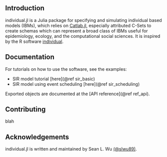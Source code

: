 ## Introduction

individual.jl is a Julia package for specifying and simulating individual based models (IBMs), which relies on
[Catlab.jl](https://algebraicjulia.github.io/Catlab.jl/stable/), especially attributed C-Sets to
create schemas which can represent a broad class of IBMs useful for epidemiology, ecology, and the computational
social sciences. It is inspired by the R software [individual](https://mrc-ide.github.io/individual/).

## Documentation

For tutorials on how to use the software, see the examples:

- SIR model tutorial [here](@ref sir_basic)
- SIR model using event scheduling [here](@ref sir_scheduling)

Exported objects are documented at the [API reference](@ref ref_api).

## Contributing

blah

## Acknowledgements

individual.jl is written and maintained by Sean L. Wu [(@slwu89)](https://github.com/slwu89).